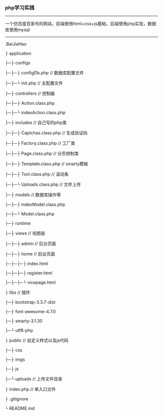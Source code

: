 ### php学习实践

------

一个仿百度百家号的网站，前端使用html+css+js基础，后端使用php实现，数据库使用mysql

------

.BaiJiaHao

├ application

├─├ configs

├─├─├ configDb.php                 // 数据库配置文件

├─├─└ init.php                     // 主配置文件

├─├ controllers                      // 控制器

├─├─├ Action.class.php             

├─├─└ indexAction.class.php        

├─├ includes                         // 自己写的php类

├─├─├ Captchas.class.php           // 生成验证码

├─├─├ Factory.class.php            // 工厂类

├─├─├ Page.class.php               // 分页控制类

├─├─├ Template.class.php           // smarty模板

├─├─├ Tool.class.php               // 滚动条

├─├─└ Uploads.class.php            // 文件上传

├─├ models                           // 数据库操作等

├─├─├ indexModel.class.php

├─├─└ Model.class.php

├─├ runtime

├─├ views                            //  视图层

├─├─├ admin                        // 后台页面

├─├─├ home                         // 前台页面

├─├─├─├ index.html               

├─├─├─├ register.html            

├─├─├─└ vicepage.html            

├ libs                                 // 插件

├─├ bootstrap-3.3.7-dist

├─├ font-awesome-4.7.0

├─├ smarty-3.1.30                    

├─└ utf8-php                         

├ public                               // 自定义样式以及js代码

├─├ css                              

├─├ imgs                             

├─├ js                               

├─└ uploads                          // 上传文件目录

├ index.php                            // 单入口文件

├ .gitignore

└ README.md
